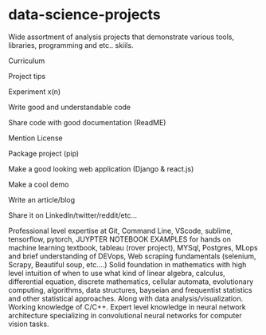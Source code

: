 # data-science-projects

Wide assortment of analysis projects that demonstrate various tools, libraries, programming and etc.. skiils.



Curriculum

Project tips

   Experiment x(n)

   Write good and understandable code

   Share code with good documentation (ReadME)

   Mention License

   Package project (pip)

   Make a good looking web application (Django & react.js)

   Make a cool demo

   Write an article/blog

   Share it on LinkedIn/twitter/reddit/etc…

   Professional level expertise at Git, Command Line, VScode, sublime, tensorflow, pytorch, JUYPTER NOTEBOOK EXAMPLES for hands on machine learning textbook, tableau (rover project), MYSql, Postgres, MLops and brief understanding of DEVops, Web scraping fundamentals (selenium, Scrapy, Beautiful soup, etc….) Solid foundation in mathematics with high level intuition of when to use what kind of linear algebra, calculus, differential equation, discrete mathematics, cellular automata, evolutionary computing, algorithms, data structures, bayseian and frequentist statistics and other statistical approaches. Along with data analysis/visualization. Working knowledge of C/C++. Expert level knowledge in neural network architecture specializing in convolutional neural networks for computer vision tasks.

